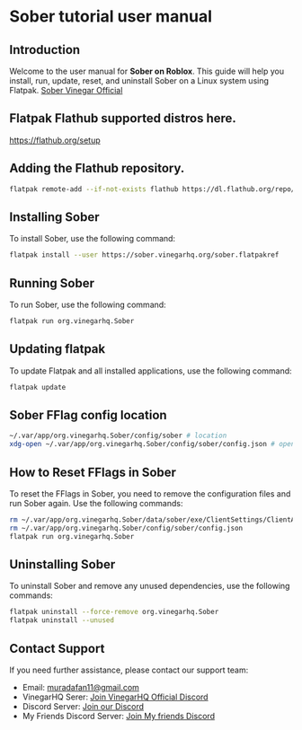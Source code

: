 # Sober tutorial user manual

## Introduction
Welcome to the user manual for **Sober on Roblox**. This guide will help you install, run, update, reset, and uninstall Sober on a Linux system using Flatpak.
[Sober Vinegar Official](https://sober.vinegarhq.org/)

## Flatpak Flathub supported distros here.
https://flathub.org/setup

## Adding the Flathub repository.
```sh
flatpak remote-add --if-not-exists flathub https://dl.flathub.org/repo/flathub.flatpakrepo
```

## Installing Sober

To install Sober, use the following command:

```sh
flatpak install --user https://sober.vinegarhq.org/sober.flatpakref
```

## Running Sober

To run Sober, use the following command:

```sh
flatpak run org.vinegarhq.Sober
```

## Updating flatpak

To update Flatpak and all installed applications, use the following command:

```sh
flatpak update
```

## Sober FFlag config location
```sh
~/.var/app/org.vinegarhq.Sober/config/sober # location
xdg-open ~/.var/app/org.vinegarhq.Sober/config/sober/config.json # open using terminal
```

## How to Reset FFlags in Sober

To reset the FFlags in Sober, you need to remove the configuration files and run Sober again. Use the following commands:

```sh
rm ~/.var/app/org.vinegarhq.Sober/data/sober/exe/ClientSettings/ClientAppSettings.json
rm ~/.var/app/org.vinegarhq.Sober/config/sober/config.json
flatpak run org.vinegarhq.Sober
```

## Uninstalling Sober

To uninstall Sober and remove any unused dependencies, use the following commands:

```sh
flatpak uninstall --force-remove org.vinegarhq.Sober
flatpak uninstall --unused
```

## Contact Support
If you need further assistance, please contact our support team:
- Email: muradafan11@gmail.com
- VinegarHQ Serer: [Join VinegarHQ Official Discord](https://discord.gg/vinegarhq-1069506340973707304)
- Discord Server: [Join our Discord](https://discord.gg/BahzvqnD)
- My Friends Discord Server: [Join My friends Discord](https://discord.gg/mtkebwB7Ab)
